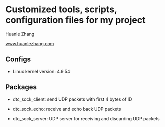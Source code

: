 # Customized tools, scripts, configuration files for my project

Huanle Zhang

www.huanlezhang.com

## Configs
* Linux kernel version: 4.9.54

## Packages

* dtc_sock_client: send UDP packets with first 4 bytes of ID

* dtc_sock_echo: receive and echo back UDP packets

* dtc_sock_server: UDP server for receiving and discarding UDP packets
